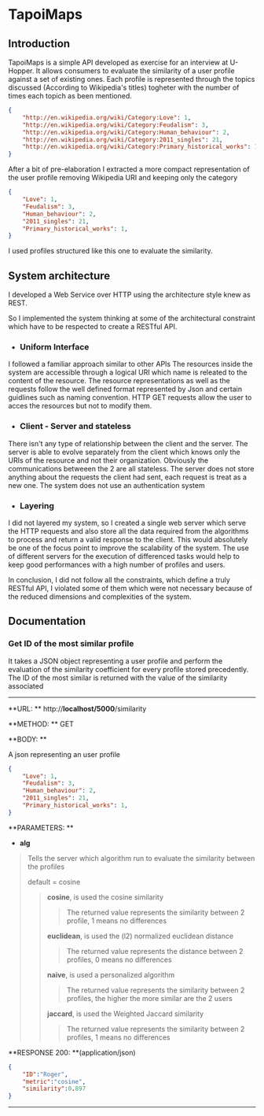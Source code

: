 # TapoiMaps

## Introduction

TapoiMaps is a simple API developed as exercise for an interview at U-Hopper.
It allows consumers to evaluate the similarity of a user profile against a set of existing ones.
Each profile is represented through the topics discussed (According to Wikipedia's titles) togheter with the number of times each topich as been mentioned.

```json
{
    "http://en.wikipedia.org/wiki/Category:Love": 1,
    "http://en.wikipedia.org/wiki/Category:Feudalism": 3,
    "http://en.wikipedia.org/wiki/Category:Human_behaviour": 2,
    "http://en.wikipedia.org/wiki/Category:2011_singles": 21,
    "http://en.wikipedia.org/wiki/Category:Primary_historical_works": 1,
}
```

After a bit of pre-elaboration I extracted a more compact representation of the user profile removing Wikipedia URI and keeping only the category

```json
{
    "Love": 1,
    "Feudalism": 3,
    "Human_behaviour": 2,
    "2011_singles": 21,
    "Primary_historical_works": 1,
}
```

I used profiles structured like this one to evaluate the similarity.





## System architecture

I developed a Web Service over HTTP using the architecture style knew as REST.

So I implemented the system thinking at some of the  architectural constraint which have to be respected to create a RESTful API.




+ ### Uniform Interface

I followed a familiar approach similar to other APIs
The resources inside the system are accessible through a logical URI which name is releated to the content of the resource.
The resource representations as well as the requests follow the  well defined format represented by Json and certain guidlines such as naming convention.
HTTP GET requests allow the user to acces the resources but not to modify them.



+ ### Client - Server and stateless

There isn't any type of relationship between the client and the server. The server is able to evolve separately from the client which knows only the URIs of the resource and not their organization. 
Obviously the communications betweeen the 2 are all stateless. The server does not store anything about the requests the client had sent, each request is treat as a new one.
The system does not use an authentication system



+ ### Layering

I did not layered my system, so I created a single web server which serve the HTTP requests and also store all the data required from the algorithms to process and return a valid response to the client. This would absolutely be one of the focus point to improve the scalability of the system. The use of different servers for the execution of differenced tasks would help to keep good performances with a high number of profiles and users.



In conclusion, I did not follow all the constraints, which define a truly RESTful API, I  violated some of them which were not necessary because of the reduced dimensions and complexities of the system.






## Documentation

### Get ID of the most similar profile

It takes a JSON object representing a user profile and perform the evaluation of the similarity coefficient  for  every profile stored precedently.
The ID of the most similar is returned with the value of the similarity associated



<hr>

**URL: ** http://**localhost/5000**/similarity

**METHOD: ** GET

**BODY: **

A json representing an user profile

```json
{
    "Love": 1,
    "Feudalism": 3,
    "Human_behaviour": 2,
    "2011_singles": 21,
    "Primary_historical_works": 1,
}
```


**PARAMETERS: **


+ **alg**
> Tells the server which algorithm run to evaluate the similarity between the profiles
>
> default = cosine
>
> > **cosine**, is used the cosine similarity
> >
> > >The returned value represents the similarity between 2 profile, 1 means no differences
> >
> > **euclidean**, is used the (l2) normalized euclidean distance
> >
> > > The returned value represents the distance between 2 profiles, 0 means no differences
> >
> > **naive**, is used a personalized algorithm
> >
> > >The returned value represents the similarity between 2 profiles, the higher the more similar are the 2 users
> >
> > **jaccard**, is used the Weighted Jaccard similarity
> >
> > >The returned value represents the similarity between 2 profiles, 1 means no differences



**RESPONSE 200: **(application/json)

```json
{
	"ID":"Roger",
    "metric":"cosine",
    "similarity":0.897
}
```

<hr>

